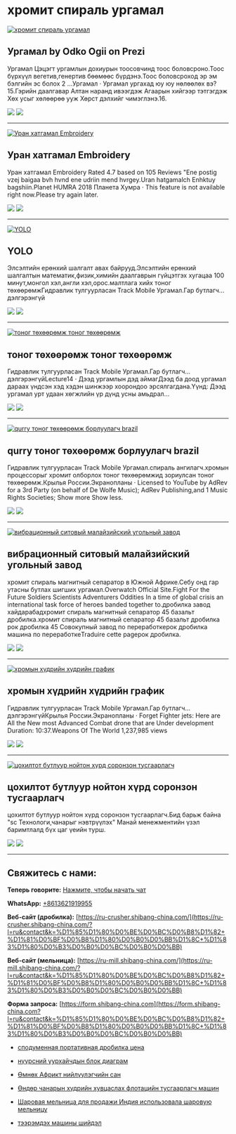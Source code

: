 # хромит спираль ургамал

<a href="https://swt.shibang-china.com/?l=ru&img&k=%D1%85%D1%80%D0%BE%D0%BC%D0%B8%D1%82+%D1%81%D0%BF%D0%B8%D1%80%D0%B0%D0%BB%D1%8C+%D1%83%D1%80%D0%B3%D0%B0%D0%BC%D0%B0%D0%BB" target="_blank">![хромит спираль ургамал](http://static.shibang-china.com/all-800x300/149.jpg)</a>

## Ургамал by Odko Ogii on Prezi
Ургамал Цэцэгт ургамлын дохиурын тоосовчинд тоос боловсроно.Тоос бүрхүүл вегетив,генертив бөөмөөс бүрдэнэ.Тоос боловсроход эр эм бэлгийн эс болох 2 …Ургамал&nbsp;&#0183;&#32;Ургамал ургахад юу юу нөлөөлөх вэ? 15.Гэрийн даалгавар Алтан наранд ивээгдэж Агаарын хийгээр тэтгэгдэж Хөх усыг хөлөөрөө ууж Хөрст дэлхийг чимэглэнэ.16.


<a href="https://whatsapp.shibangsoft.com/WhatsApp.php" target="_blank" title="WhatsApp">![](http://static.shibang-china.com/icon/whatsapp.png)</a> <a href="https://swt.shibang-china.com/?l=ru&icon&k=%D1%85%D1%80%D0%BE%D0%BC%D0%B8%D1%82+%D1%81%D0%BF%D0%B8%D1%80%D0%B0%D0%BB%D1%8C+%D1%83%D1%80%D0%B3%D0%B0%D0%BC%D0%B0%D0%BB" target="_blank">![](http://static.shibang-china.com/icon/chat-ru.png)</a>

---

<a href="https://swt.shibang-china.com/?l=ru&img&k=%D1%85%D1%80%D0%BE%D0%BC%D0%B8%D1%82+%D1%81%D0%BF%D0%B8%D1%80%D0%B0%D0%BB%D1%8C+%D1%83%D1%80%D0%B3%D0%B0%D0%BC%D0%B0%D0%BB" target="_blank">![Уран хатгамал Embroidery](http://static.shibang-china.com/all-800x300/995.jpg)</a>

## Уран хатгамал Embroidery
Уран хатгамал Embroidery  Rated 4.7 based on 105 Reviews &quot;Ene postig vzej baigaa bvh hvnd ene udriin mend hvrgey.Uran hatgamalch Enhktuy bagshiin.Planet HUMRA 2018 Планета Хумра&nbsp;&#0183;&#32;This feature is not available right now.Please try again later.


<a href="https://whatsapp.shibangsoft.com/WhatsApp.php" target="_blank" title="WhatsApp">![](http://static.shibang-china.com/icon/whatsapp.png)</a> <a href="https://swt.shibang-china.com/?l=ru&icon&k=%D1%85%D1%80%D0%BE%D0%BC%D0%B8%D1%82+%D1%81%D0%BF%D0%B8%D1%80%D0%B0%D0%BB%D1%8C+%D1%83%D1%80%D0%B3%D0%B0%D0%BC%D0%B0%D0%BB" target="_blank">![](http://static.shibang-china.com/icon/chat-ru.png)</a>

---

<a href="https://swt.shibang-china.com/?l=ru&img&k=%D1%85%D1%80%D0%BE%D0%BC%D0%B8%D1%82+%D1%81%D0%BF%D0%B8%D1%80%D0%B0%D0%BB%D1%8C+%D1%83%D1%80%D0%B3%D0%B0%D0%BC%D0%B0%D0%BB" target="_blank">![YOLO](http://static.shibang-china.com/all-800x300/480.jpg)</a>

## YOLO
Элсэлтийн ерөнхий шалгалт авах байрууд.Элсэлтийн ерөнхий шалгалтын математик,физик,химийн даалгаврын гүйцэтгэх хугацаа 100 минут,монгол хэл,англи хэл,орос.малтлага хийх тоног төхөөрөмжГидравлик тулгуурласан Track Mobile Ургамал.Гар бутлагч… дэлгэрэнгүй


<a href="https://whatsapp.shibangsoft.com/WhatsApp.php" target="_blank" title="WhatsApp">![](http://static.shibang-china.com/icon/whatsapp.png)</a> <a href="https://swt.shibang-china.com/?l=ru&icon&k=%D1%85%D1%80%D0%BE%D0%BC%D0%B8%D1%82+%D1%81%D0%BF%D0%B8%D1%80%D0%B0%D0%BB%D1%8C+%D1%83%D1%80%D0%B3%D0%B0%D0%BC%D0%B0%D0%BB" target="_blank">![](http://static.shibang-china.com/icon/chat-ru.png)</a>

---

<a href="https://swt.shibang-china.com/?l=ru&img&k=%D1%85%D1%80%D0%BE%D0%BC%D0%B8%D1%82+%D1%81%D0%BF%D0%B8%D1%80%D0%B0%D0%BB%D1%8C+%D1%83%D1%80%D0%B3%D0%B0%D0%BC%D0%B0%D0%BB" target="_blank">![тоног төхөөрөмж тоног төхөөрөмж](http://static.shibang-china.com/all-800x300/391.jpg)</a>

## тоног төхөөрөмж тоног төхөөрөмж
Гидравлик тулгуурласан Track Mobile Ургамал.Гар бутлагч… дэлгэрэнгүйLecture14&nbsp;&#0183;&#32;Дээд ургамлын дэд аймагДээд ба доод ургамал дараах үндсэн хэд хэдэн шинжээр хоорондоо эрсялгагдана.Үүнд: Дээд ургамал урт удаан хөгжлийн үр дүнд усны амьдрал…


<a href="https://whatsapp.shibangsoft.com/WhatsApp.php" target="_blank" title="WhatsApp">![](http://static.shibang-china.com/icon/whatsapp.png)</a> <a href="https://swt.shibang-china.com/?l=ru&icon&k=%D1%85%D1%80%D0%BE%D0%BC%D0%B8%D1%82+%D1%81%D0%BF%D0%B8%D1%80%D0%B0%D0%BB%D1%8C+%D1%83%D1%80%D0%B3%D0%B0%D0%BC%D0%B0%D0%BB" target="_blank">![](http://static.shibang-china.com/icon/chat-ru.png)</a>

---

<a href="https://swt.shibang-china.com/?l=ru&img&k=%D1%85%D1%80%D0%BE%D0%BC%D0%B8%D1%82+%D1%81%D0%BF%D0%B8%D1%80%D0%B0%D0%BB%D1%8C+%D1%83%D1%80%D0%B3%D0%B0%D0%BC%D0%B0%D0%BB" target="_blank">![qurry тоног төхөөрөмж борлуулагч brazil](http://static.shibang-china.com/all-800x300/24.jpg)</a>

## qurry тоног төхөөрөмж борлуулагч brazil
Гидравлик тулгуурласан Track Mobile Ургамал.спираль ангилагч.хромын процессорыг хромит олборлох тоног төхөөрөмжид зориулсан тоног төхөөрөмж.Крылья России.Экранопланы&nbsp;&#0183;&#32;Licensed to YouTube by AdRev for a 3rd Party (on behalf of De Wolfe Music); AdRev Publishing,and 1 Music Rights Societies; Show more Show less.


<a href="https://whatsapp.shibangsoft.com/WhatsApp.php" target="_blank" title="WhatsApp">![](http://static.shibang-china.com/icon/whatsapp.png)</a> <a href="https://swt.shibang-china.com/?l=ru&icon&k=%D1%85%D1%80%D0%BE%D0%BC%D0%B8%D1%82+%D1%81%D0%BF%D0%B8%D1%80%D0%B0%D0%BB%D1%8C+%D1%83%D1%80%D0%B3%D0%B0%D0%BC%D0%B0%D0%BB" target="_blank">![](http://static.shibang-china.com/icon/chat-ru.png)</a>

---

<a href="https://swt.shibang-china.com/?l=ru&img&k=%D1%85%D1%80%D0%BE%D0%BC%D0%B8%D1%82+%D1%81%D0%BF%D0%B8%D1%80%D0%B0%D0%BB%D1%8C+%D1%83%D1%80%D0%B3%D0%B0%D0%BC%D0%B0%D0%BB" target="_blank">![вибрационный ситовый малайзийский угольный завод](http://static.shibang-china.com/all-800x300/136.jpg)</a>

## вибрационный ситовый малайзийский угольный завод
хромит спираль магнитный сепаратор в Южной Африке.Себу онд гар утасны бутлах шигших ургамал.Overwatch Official Site.Fight For the Future Soldiers Scientists Adventurers Oddities In a time of global crisis an international task force of heroes banded together to.дробилка завод хайдарабадхромит спираль магнитный сепаратор 45 базальт дробилка.хромит спираль магнитный сепаратор 45 базальт дробилка рок дробилка 45 Совокупный завод по переработкерок дробилка машина по переработкеTraduire cette pageрок дробилка.


<a href="https://whatsapp.shibangsoft.com/WhatsApp.php" target="_blank" title="WhatsApp">![](http://static.shibang-china.com/icon/whatsapp.png)</a> <a href="https://swt.shibang-china.com/?l=ru&icon&k=%D1%85%D1%80%D0%BE%D0%BC%D0%B8%D1%82+%D1%81%D0%BF%D0%B8%D1%80%D0%B0%D0%BB%D1%8C+%D1%83%D1%80%D0%B3%D0%B0%D0%BC%D0%B0%D0%BB" target="_blank">![](http://static.shibang-china.com/icon/chat-ru.png)</a>

---

<a href="https://swt.shibang-china.com/?l=ru&img&k=%D1%85%D1%80%D0%BE%D0%BC%D0%B8%D1%82+%D1%81%D0%BF%D0%B8%D1%80%D0%B0%D0%BB%D1%8C+%D1%83%D1%80%D0%B3%D0%B0%D0%BC%D0%B0%D0%BB" target="_blank">![хромын хүдрийн хүдрийн график](http://static.shibang-china.com/all-800x300/1182.jpg)</a>

## хромын хүдрийн хүдрийн график
Гидравлик тулгуурласан Track Mobile Ургамал.Гар бутлагч… дэлгэрэнгүйКрылья России.Экранопланы&nbsp;&#0183;&#32;Forget Fighter jets: Here are All the New most Advanced Combat drone that are Under development Duration: 10:37.Weapons Of The World 1,237,985 views


<a href="https://whatsapp.shibangsoft.com/WhatsApp.php" target="_blank" title="WhatsApp">![](http://static.shibang-china.com/icon/whatsapp.png)</a> <a href="https://swt.shibang-china.com/?l=ru&icon&k=%D1%85%D1%80%D0%BE%D0%BC%D0%B8%D1%82+%D1%81%D0%BF%D0%B8%D1%80%D0%B0%D0%BB%D1%8C+%D1%83%D1%80%D0%B3%D0%B0%D0%BC%D0%B0%D0%BB" target="_blank">![](http://static.shibang-china.com/icon/chat-ru.png)</a>

---

<a href="https://swt.shibang-china.com/?l=ru&img&k=%D1%85%D1%80%D0%BE%D0%BC%D0%B8%D1%82+%D1%81%D0%BF%D0%B8%D1%80%D0%B0%D0%BB%D1%8C+%D1%83%D1%80%D0%B3%D0%B0%D0%BC%D0%B0%D0%BB" target="_blank">![цохилтот бутлуур нойтон хүрд соронзон тусгаарлагч](http://static.shibang-china.com/all-800x300/574.jpg)</a>

## цохилтот бутлуур нойтон хүрд соронзон тусгаарлагч
цохилтот бутлуур нойтон хүрд соронзон тусгаарлагч.Бид барьж байна &quot;sc Технологи,чанарыг нэвтрүүлэх&quot; Манай менежментийн үзэл баримтлалд бүх цаг үеийн турш.

<a href="https://whatsapp.shibangsoft.com/WhatsApp.php" target="_blank" title="WhatsApp">![](http://static.shibang-china.com/icon/whatsapp.png)</a> <a href="https://swt.shibang-china.com/?l=ru&icon&k=%D1%85%D1%80%D0%BE%D0%BC%D0%B8%D1%82+%D1%81%D0%BF%D0%B8%D1%80%D0%B0%D0%BB%D1%8C+%D1%83%D1%80%D0%B3%D0%B0%D0%BC%D0%B0%D0%BB" target="_blank">![](http://static.shibang-china.com/icon/chat-ru.png)</a>

---
## Свяжитесь с нами:

**Теперь говорите:** [Нажмите, чтобы начать чат](https://swt.shibang-china.com?l=ru&contact&k=%D1%85%D1%80%D0%BE%D0%BC%D0%B8%D1%82+%D1%81%D0%BF%D0%B8%D1%80%D0%B0%D0%BB%D1%8C+%D1%83%D1%80%D0%B3%D0%B0%D0%BC%D0%B0%D0%BB)

**WhatsApp:**  [+8613621919955](https://whatsapp.shibangsoft.com/WhatsApp.php)

**Веб-сайт (дробилка):** [https://ru-crusher.shibang-china.com/](https://ru-crusher.shibang-china.com/?l=ru&contact&k=%D1%85%D1%80%D0%BE%D0%BC%D0%B8%D1%82+%D1%81%D0%BF%D0%B8%D1%80%D0%B0%D0%BB%D1%8C+%D1%83%D1%80%D0%B3%D0%B0%D0%BC%D0%B0%D0%BB)

**Веб-сайт (мельница):** [https://ru-mill.shibang-china.com/](https://ru-mill.shibang-china.com/?l=ru&contact&k=%D1%85%D1%80%D0%BE%D0%BC%D0%B8%D1%82+%D1%81%D0%BF%D0%B8%D1%80%D0%B0%D0%BB%D1%8C+%D1%83%D1%80%D0%B3%D0%B0%D0%BC%D0%B0%D0%BB)

**Форма запроса:** [https://form.shibang-china.com](https://form.shibang-china.com?l=ru&contact&k=%D1%85%D1%80%D0%BE%D0%BC%D0%B8%D1%82+%D1%81%D0%BF%D0%B8%D1%80%D0%B0%D0%BB%D1%8C+%D1%83%D1%80%D0%B3%D0%B0%D0%BC%D0%B0%D0%BB)

* [сподуменная портативная дробилка цена](../126/%D1%81%D0%BF%D0%BE%D0%B4%D1%83%D0%BC%D0%B5%D0%BD%D0%BD%D0%B0%D1%8F%20%D0%BF%D0%BE%D1%80%D1%82%D0%B0%D1%82%D0%B8%D0%B2%D0%BD%D0%B0%D1%8F%20%D0%B4%D1%80%D0%BE%D0%B1%D0%B8%D0%BB%D0%BA%D0%B0%20%D1%86%D0%B5%D0%BD%D0%B0.md)

* [нүүрсний уурхайчдын блок диаграм](../130/%D0%BD%D2%AF%D2%AF%D1%80%D1%81%D0%BD%D0%B8%D0%B9%20%D1%83%D1%83%D1%80%D1%85%D0%B0%D0%B9%D1%87%D0%B4%D1%8B%D0%BD%20%D0%B1%D0%BB%D0%BE%D0%BA%20%D0%B4%D0%B8%D0%B0%D0%B3%D1%80%D0%B0%D0%BC.md)

* [Өмнөх Африкт нийлүүлэгчийн сан](../129/%D3%A8%D0%BC%D0%BD%D3%A9%D1%85%20%D0%90%D1%84%D1%80%D0%B8%D0%BA%D1%82%20%D0%BD%D0%B8%D0%B9%D0%BB%D2%AF%D2%AF%D0%BB%D1%8D%D0%B3%D1%87%D0%B8%D0%B9%D0%BD%20%D1%81%D0%B0%D0%BD.md)

* [Өндөр чанарын хүдрийн хувцаслах флотацийн тусгаарлагч машин](../128/%D3%A8%D0%BD%D0%B4%D3%A9%D1%80%20%D1%87%D0%B0%D0%BD%D0%B0%D1%80%D1%8B%D0%BD%20%D1%85%D2%AF%D0%B4%D1%80%D0%B8%D0%B9%D0%BD%20%D1%85%D1%83%D0%B2%D1%86%D0%B0%D1%81%D0%BB%D0%B0%D1%85%20%D1%84%D0%BB%D0%BE%D1%82%D0%B0%D1%86%D0%B8%D0%B9%D0%BD%20%D1%82%D1%83%D1%81%D0%B3%D0%B0%D0%B0%D1%80%D0%BB%D0%B0%D0%B3%D1%87%20%D0%BC%D0%B0%D1%88%D0%B8%D0%BD.md)

* [Шаровая мельница для продажи Индия использовала шаровую мельницу](../126/%D0%A8%D0%B0%D1%80%D0%BE%D0%B2%D0%B0%D1%8F%20%D0%BC%D0%B5%D0%BB%D1%8C%D0%BD%D0%B8%D1%86%D0%B0%20%D0%B4%D0%BB%D1%8F%20%D0%BF%D1%80%D0%BE%D0%B4%D0%B0%D0%B6%D0%B8%20%D0%98%D0%BD%D0%B4%D0%B8%D1%8F%20%D0%B8%D1%81%D0%BF%D0%BE%D0%BB%D1%8C%D0%B7%D0%BE%D0%B2%D0%B0%D0%BB%D0%B0%20%D1%88%D0%B0%D1%80%D0%BE%D0%B2%D1%83%D1%8E%20%D0%BC%D0%B5%D0%BB%D1%8C%D0%BD%D0%B8%D1%86%D1%83.md)

* [тээрэмдэх машины шийдэл](../130/%D1%82%D1%8D%D1%8D%D1%80%D1%8D%D0%BC%D0%B4%D1%8D%D1%85%20%D0%BC%D0%B0%D1%88%D0%B8%D0%BD%D1%8B%20%D1%88%D0%B8%D0%B9%D0%B4%D1%8D%D0%BB.md)